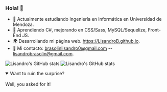 ### Hola! 👋
- 📝 Actualmente estudiando Ingeniería en Informática en Universidad de Mendoza.
- 🌱 Aprendiendo C#, mejorando en CSS/Sass, MySQL/Sequelize, Front-End JS.
- 🌍 Desarrollando mi página web. https://LisandroB.github.io.
- 📨 Mi contacto: brasolinlisandro0@gmail.com -- lisandrobrasolin@gmail.com.


![Lisandro's GitHub stats](https://github-readme-stats.vercel.app/api/?username=lisandrob&theme=dark)
![Lisandro's GitHub stats](https://github-readme-stats.vercel.app/api/top-langs/?username=lisandrob&layout=compact&theme=dark)

<details open>
<summary>Want to ruin the surprise?</summary>
<br>
Well, you asked for it!
</details>

<!--
**LisandroB/LisandroB** is a ✨ _special_ ✨ repository because its `README.md` (this file) appears on your GitHub profile.

